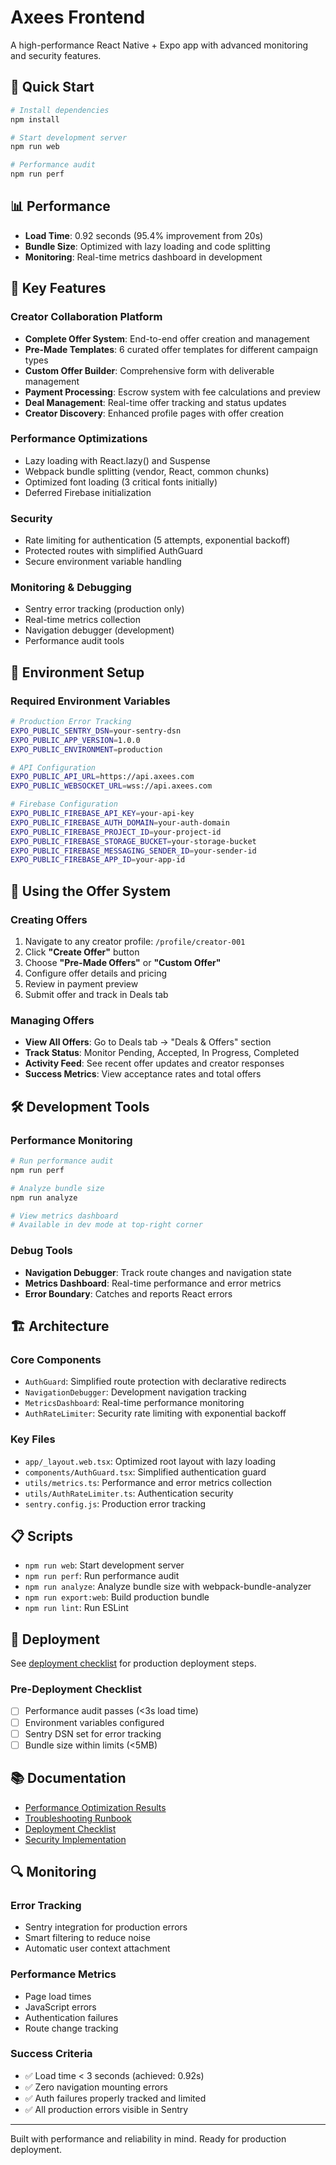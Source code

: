 # Axees Frontend

A high-performance React Native + Expo app with advanced monitoring and security features.

## 🚀 Quick Start

```bash
# Install dependencies
npm install

# Start development server
npm run web

# Performance audit
npm run perf
```

## 📊 Performance

- **Load Time**: 0.92 seconds (95.4% improvement from 20s)
- **Bundle Size**: Optimized with lazy loading and code splitting
- **Monitoring**: Real-time metrics dashboard in development

## 🔧 Key Features

### Creator Collaboration Platform
- **Complete Offer System**: End-to-end offer creation and management
- **Pre-Made Templates**: 6 curated offer templates for different campaign types
- **Custom Offer Builder**: Comprehensive form with deliverable management
- **Payment Processing**: Escrow system with fee calculations and preview
- **Deal Management**: Real-time offer tracking and status updates
- **Creator Discovery**: Enhanced profile pages with offer creation

### Performance Optimizations
- Lazy loading with React.lazy() and Suspense
- Webpack bundle splitting (vendor, React, common chunks)
- Optimized font loading (3 critical fonts initially)
- Deferred Firebase initialization

### Security
- Rate limiting for authentication (5 attempts, exponential backoff)
- Protected routes with simplified AuthGuard
- Secure environment variable handling

### Monitoring & Debugging
- Sentry error tracking (production only)
- Real-time metrics collection
- Navigation debugger (development)
- Performance audit tools

## 📱 Environment Setup

### Required Environment Variables
```bash
# Production Error Tracking
EXPO_PUBLIC_SENTRY_DSN=your-sentry-dsn
EXPO_PUBLIC_APP_VERSION=1.0.0
EXPO_PUBLIC_ENVIRONMENT=production

# API Configuration
EXPO_PUBLIC_API_URL=https://api.axees.com
EXPO_PUBLIC_WEBSOCKET_URL=wss://api.axees.com

# Firebase Configuration
EXPO_PUBLIC_FIREBASE_API_KEY=your-api-key
EXPO_PUBLIC_FIREBASE_AUTH_DOMAIN=your-auth-domain
EXPO_PUBLIC_FIREBASE_PROJECT_ID=your-project-id
EXPO_PUBLIC_FIREBASE_STORAGE_BUCKET=your-storage-bucket
EXPO_PUBLIC_FIREBASE_MESSAGING_SENDER_ID=your-sender-id
EXPO_PUBLIC_FIREBASE_APP_ID=your-app-id
```

## 🎯 Using the Offer System

### Creating Offers
1. Navigate to any creator profile: `/profile/creator-001`
2. Click **"Create Offer"** button
3. Choose **"Pre-Made Offers"** or **"Custom Offer"**
4. Configure offer details and pricing
5. Review in payment preview
6. Submit offer and track in Deals tab

### Managing Offers
- **View All Offers**: Go to Deals tab → "Deals & Offers" section
- **Track Status**: Monitor Pending, Accepted, In Progress, Completed
- **Activity Feed**: See recent offer updates and creator responses
- **Success Metrics**: View acceptance rates and total offers

## 🛠️ Development Tools

### Performance Monitoring
```bash
# Run performance audit
npm run perf

# Analyze bundle size
npm run analyze

# View metrics dashboard
# Available in dev mode at top-right corner
```

### Debug Tools
- **Navigation Debugger**: Track route changes and navigation state
- **Metrics Dashboard**: Real-time performance and error metrics
- **Error Boundary**: Catches and reports React errors

## 🏗️ Architecture

### Core Components
- `AuthGuard`: Simplified route protection with declarative redirects
- `NavigationDebugger`: Development navigation tracking
- `MetricsDashboard`: Real-time performance monitoring
- `AuthRateLimiter`: Security rate limiting with exponential backoff

### Key Files
- `app/_layout.web.tsx`: Optimized root layout with lazy loading
- `components/AuthGuard.tsx`: Simplified authentication guard
- `utils/metrics.ts`: Performance and error metrics collection
- `utils/AuthRateLimiter.ts`: Authentication security
- `sentry.config.js`: Production error tracking

## 📋 Scripts

- `npm run web`: Start development server
- `npm run perf`: Run performance audit
- `npm run analyze`: Analyze bundle size with webpack-bundle-analyzer
- `npm run export:web`: Build production bundle
- `npm run lint`: Run ESLint

## 🚢 Deployment

See [deployment checklist](./docs/deployment-checklist.md) for production deployment steps.

### Pre-Deployment Checklist
- [ ] Performance audit passes (<3s load time)
- [ ] Environment variables configured
- [ ] Sentry DSN set for error tracking
- [ ] Bundle size within limits (<5MB)

## 📚 Documentation

- [Performance Optimization Results](./docs/stages/performance-optimization-results.md)
- [Troubleshooting Runbook](./docs/troubleshooting-runbook.md)
- [Deployment Checklist](./docs/deployment-checklist.md)
- [Security Implementation](./docs/stages/auth-rate-limiting-implementation.md)

## 🔍 Monitoring

### Error Tracking
- Sentry integration for production errors
- Smart filtering to reduce noise
- Automatic user context attachment

### Performance Metrics
- Page load times
- JavaScript errors
- Authentication failures
- Route change tracking

### Success Criteria
- ✅ Load time < 3 seconds (achieved: 0.92s)
- ✅ Zero navigation mounting errors
- ✅ Auth failures properly tracked and limited
- ✅ All production errors visible in Sentry

---

Built with performance and reliability in mind. Ready for production deployment.